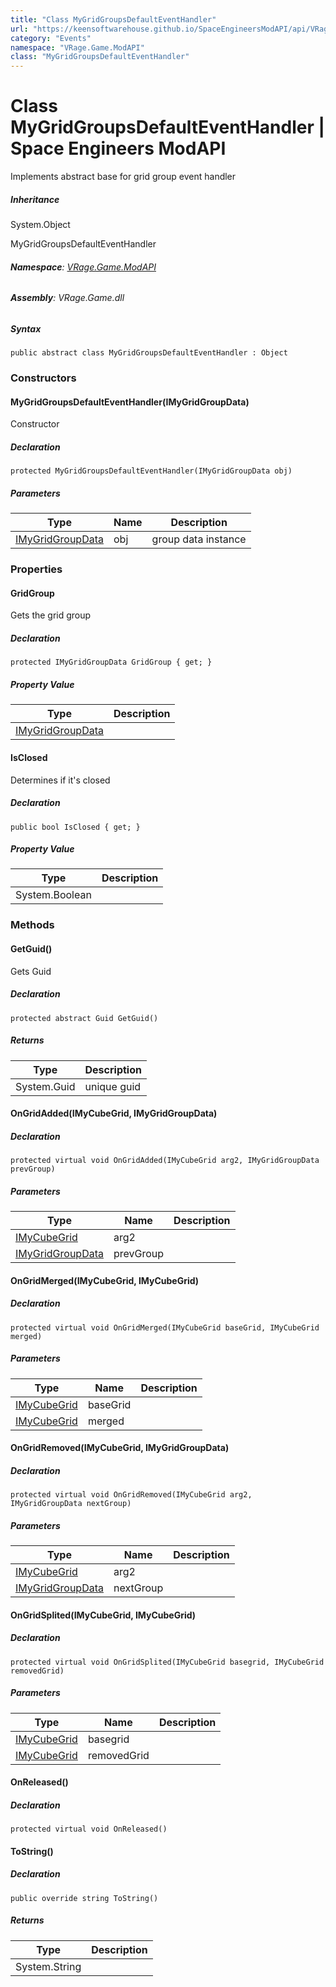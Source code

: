 ```yaml
---
title: "Class MyGridGroupsDefaultEventHandler"
url: "https://keensoftwarehouse.github.io/SpaceEngineersModAPI/api/VRage.Game.ModAPI.MyGridGroupsDefaultEventHandler.html"
category: "Events"
namespace: "VRage.Game.ModAPI"
class: "MyGridGroupsDefaultEventHandler"
---
```


# Class MyGridGroupsDefaultEventHandler | Space Engineers ModAPI

Implements abstract base for grid group event handler

##### Inheritance

System.Object

MyGridGroupsDefaultEventHandler

###### **Namespace**: [VRage.Game.ModAPI](https://keensoftwarehouse.github.io/SpaceEngineersModAPI/api/VRage.Game.ModAPI.html)

###### **Assembly**: VRage.Game.dll

##### Syntax

```
public abstract class MyGridGroupsDefaultEventHandler : Object
```

### Constructors

#### MyGridGroupsDefaultEventHandler(IMyGridGroupData)

Constructor

##### Declaration

```
protected MyGridGroupsDefaultEventHandler(IMyGridGroupData obj)
```

##### Parameters

| Type | Name | Description |
| --- | --- | --- |
| [IMyGridGroupData](https://keensoftwarehouse.github.io/SpaceEngineersModAPI/api/VRage.Game.ModAPI.IMyGridGroupData.html) | obj | group data instance |

### Properties

#### GridGroup

Gets the grid group

##### Declaration

```
protected IMyGridGroupData GridGroup { get; }
```

##### Property Value

| Type | Description |
| --- | --- |
| [IMyGridGroupData](https://keensoftwarehouse.github.io/SpaceEngineersModAPI/api/VRage.Game.ModAPI.IMyGridGroupData.html) |     |

#### IsClosed

Determines if it's closed

##### Declaration

```
public bool IsClosed { get; }
```

##### Property Value

| Type | Description |
| --- | --- |
| System.Boolean |     |

### Methods

#### GetGuid()

Gets Guid

##### Declaration

```
protected abstract Guid GetGuid()
```

##### Returns

| Type | Description |
| --- | --- |
| System.Guid | unique guid |

#### OnGridAdded(IMyCubeGrid, IMyGridGroupData)

##### Declaration

```
protected virtual void OnGridAdded(IMyCubeGrid arg2, IMyGridGroupData prevGroup)
```

##### Parameters

| Type | Name | Description |
| --- | --- | --- |
| [IMyCubeGrid](https://keensoftwarehouse.github.io/SpaceEngineersModAPI/api/VRage.Game.ModAPI.IMyCubeGrid.html) | arg2 |     |
| [IMyGridGroupData](https://keensoftwarehouse.github.io/SpaceEngineersModAPI/api/VRage.Game.ModAPI.IMyGridGroupData.html) | prevGroup |     |

#### OnGridMerged(IMyCubeGrid, IMyCubeGrid)

##### Declaration

```
protected virtual void OnGridMerged(IMyCubeGrid baseGrid, IMyCubeGrid merged)
```

##### Parameters

| Type | Name | Description |
| --- | --- | --- |
| [IMyCubeGrid](https://keensoftwarehouse.github.io/SpaceEngineersModAPI/api/VRage.Game.ModAPI.IMyCubeGrid.html) | baseGrid |     |
| [IMyCubeGrid](https://keensoftwarehouse.github.io/SpaceEngineersModAPI/api/VRage.Game.ModAPI.IMyCubeGrid.html) | merged |     |

#### OnGridRemoved(IMyCubeGrid, IMyGridGroupData)

##### Declaration

```
protected virtual void OnGridRemoved(IMyCubeGrid arg2, IMyGridGroupData nextGroup)
```

##### Parameters

| Type | Name | Description |
| --- | --- | --- |
| [IMyCubeGrid](https://keensoftwarehouse.github.io/SpaceEngineersModAPI/api/VRage.Game.ModAPI.IMyCubeGrid.html) | arg2 |     |
| [IMyGridGroupData](https://keensoftwarehouse.github.io/SpaceEngineersModAPI/api/VRage.Game.ModAPI.IMyGridGroupData.html) | nextGroup |     |

#### OnGridSplited(IMyCubeGrid, IMyCubeGrid)

##### Declaration

```
protected virtual void OnGridSplited(IMyCubeGrid basegrid, IMyCubeGrid removedGrid)
```

##### Parameters

| Type | Name | Description |
| --- | --- | --- |
| [IMyCubeGrid](https://keensoftwarehouse.github.io/SpaceEngineersModAPI/api/VRage.Game.ModAPI.IMyCubeGrid.html) | basegrid |     |
| [IMyCubeGrid](https://keensoftwarehouse.github.io/SpaceEngineersModAPI/api/VRage.Game.ModAPI.IMyCubeGrid.html) | removedGrid |     |

#### OnReleased()

##### Declaration

```
protected virtual void OnReleased()
```

#### ToString()

##### Declaration

```
public override string ToString()
```

##### Returns

| Type | Description |
| --- | --- |
| System.String |     |